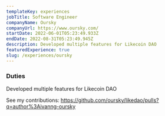 ```yaml
---
templateKey: experiences
jobTitle: Software Engineer
companyName: Oursky
companyUrl: https://www.oursky.com/
startDate: 2022-06-01T05:23:49.933Z
endDate: 2022-08-31T05:23:49.945Z
description: Developed multiple features for Likecoin DAO
featuredExperience: true
slug: /experiences/oursky
---
```


<!--StartFragment-->

### Duties

Developed multiple features for Likecoin DAO

See my contributions: https://github.com/oursky/likedao/pulls?q=author%3Aivanng-oursky


<!--EndFragment-->
